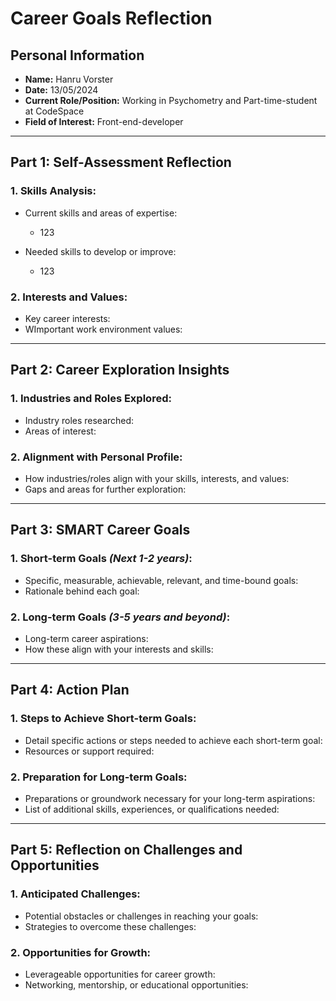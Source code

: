 
# Career Goals Reflection

## Personal Information

- **Name:** Hanru Vorster
- **Date:** 13/05/2024
- **Current Role/Position:** Working in Psychometry and Part-time-student at CodeSpace
- **Field of Interest:** Front-end-developer
---
## Part 1: Self-Assessment Reflection

### 1. **Skills Analysis**:
    
- Current skills and areas of expertise:
    - 123

- Needed skills to develop or improve:
     - 123
    
### 2. **Interests and Values**:
    
- Key career interests:
- WImportant work environment values:
---
## Part 2: Career Exploration Insights

### 1. **Industries and Roles Explored**:
    
- Industry roles researched:
- Areas of interest:

### 2. **Alignment with Personal Profile**:
    
- How industries/roles align with your skills, interests, and values:
- Gaps and areas for further exploration:
---
## Part 3: SMART Career Goals

### 1. **Short-term Goals** *(Next 1-2 years)*:
    
- Specific, measurable, achievable, relevant, and time-bound goals:
- Rationale behind each goal:

### 2. **Long-term Goals** *(3-5 years and beyond)*:
    
- Long-term career aspirations:
- How these align with your interests and skills:
---
## Part 4: Action Plan

### 1. **Steps to Achieve Short-term Goals**:
    
- Detail specific actions or steps needed to achieve each short-term goal:
- Resources or support required:

### 2. **Preparation for Long-term Goals**:
    
- Preparations or groundwork necessary for your long-term aspirations:
- List of additional skills, experiences, or qualifications needed:
---
## Part 5: Reflection on Challenges and Opportunities

### 1. **Anticipated Challenges**:
    
- Potential obstacles or challenges in reaching your goals:
- Strategies to overcome these challenges:

### 2. **Opportunities for Growth**:
    
- Leverageable opportunities for career growth:
- Networking, mentorship, or educational opportunities: